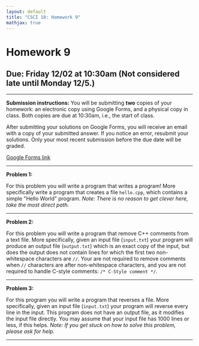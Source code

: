 ```yaml
---
layout: default
title: "CSCI 10: Homework 9"
mathjax: true
---
```


# Homework 9

## Due: Friday 12/02 at 10:30am (Not considered late until Monday 12/5.)

---

__Submission instructions:__ You will be submitting __two__ copies of your
homework: an electronic copy using Google Forms, and a physical copy in class.
Both copies are due at 10:30am, i.e., the start of class.

After submitting your solutions on Google Forms, you will receive an email with
a copy of your submitted answer. If you notice an error, resubmit your solutions.
Only your most recent submission before the due date will be graded.

[Google Forms link]()

---

__Problem 1:__

For this problem you will write a program that writes a program! More specifically
write a program that creates a file `hello.cpp`, which contains a simple "Hello World"
program. _Note: There is no reason to get clever here, take the most direct path._

---

__Problem 2:__

For this problem you will write a program that remove C++ comments from a text
file. More specifically, given an input file (`input.txt`) your program will
produce an output file (`output.txt`) which is an exact copy of the input, but
does the output does not contain lines for which the first two non-whitespace
characters are `//`. Your are not required to remove comments when `//` characters
are after non-whitespace characters, and you are not required to handle C-style
comments: `/* C-Style comment */`.

---

__Problem 3:__

For this program you will write a program that reverses a file. More specifically,
given an input file (`input.txt`) your program will reverse every line in the
input. This program does not have an output file, as it modifies the input file
directly. You may assume that your input file has 1000 lines or less, if this
helps. _Note: If you get stuck on how to solve this problem, please ask for help._

---
